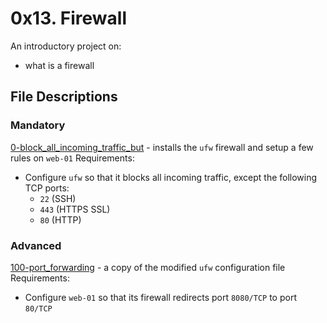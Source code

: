 # 0x13. Firewall
An introductory project on:
- what is a firewall

## File Descriptions
### Mandatory
[0-block_all_incoming_traffic_but](./0-block_all_incoming_traffic_but) - installs the `ufw` firewall and setup a few rules on `web-01`
Requirements:
- Configure `ufw` so that it blocks all incoming traffic, except the following TCP ports:
	- `22` (SSH)
	- `443` (HTTPS SSL)
	- `80` (HTTP)

### Advanced
[100-port_forwarding](./100-port_forwarding) - a copy of the modified `ufw` configuration file
Requirements:
- Configure `web-01` so that its firewall redirects port `8080/TCP` to port `80/TCP`
